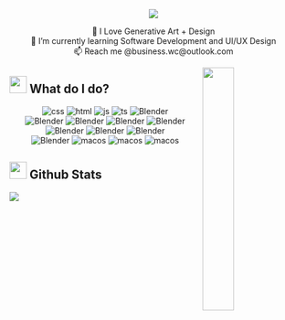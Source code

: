<p align="center">
  <a href="https://github.com/DenverCoder1/readme-typing-svg"><img src="https://readme-typing-svg.herokuapp.com?&pause=1000&color=06CF0A&lines=;Hello,+my+name+is+Will+:);I+Love+to+do+lots+of+things+💻;I'm+currently+a+student+in+Denver,+CO;Feel+free+to+contact+me+for+websites;&center=true&width=500&height=50"></a>
</p>
<p align="center">
   👀 I Love Generative Art + Design <br>
  🌱 I’m currently learning Software Development and UI/UX Design <br>
  📫 Reach me @business.wc@outlook.com <br> <p>
  
<p> <img align="right" src="https://github.com/Uncodedwolf/Uncodedwolf/blob/Uncodedwolf-patch-1/giphy.gif" width="33%"/></p>
  
## <img src="https://media1.giphy.com/media/Q8PQ1KuarrYucCMVTJ/giphy.gif?cid=ecf05e47odgm8bs8cmb8cf1ijmfzqaeeu9fzmx6nbcv06ky2&rid=giphy.gif" width="30"> What do I do? </h2>
   
 <p align="center">
    <img alt="css" src="https://img.shields.io/badge/-CSS3-1572B6?style=for-the-badge&logo=CSS3" />
    <img alt="html" src="https://img.shields.io/badge/-HTML5-E34F26?style=for-the-badge&logo=HTML5&logoColor=whitesmoke" />
    <img alt="js" src="https://img.shields.io/badge/javascript-%23323330.svg?style=for-the-badge&logo=JavaScript&logoColor=whitesmoke" />
    <img alt="ts" src="https://img.shields.io/badge/typescript-%23007ACC.svg?style=for-the-badge&logo=typescript&logoColor=whitesmoke" />    
    <img alt="Blender" src="https://img.shields.io/badge/react-%2320232a.svg?style=for-the-badge&logo=react&logoColor=%2361DAFB" /> <br>
    <img alt="Blender" src="https://img.shields.io/badge/adobe%20suite-%23FF0000.svg?style=for-the-badge&logo=adobe&logoColor=white" />
    <img alt="Blender" src="https://img.shields.io/badge/illustrator-%23FF9A00.svg?style=for-the-badge&logo=adobe%20illustrator&logoColor=white" /> 
    <img alt="Blender" src="https://img.shields.io/badge/Premiere%20Pro-9999FF.svg?style=for-the-badge&logo=Adobe%20Premiere%20Pro&logoColor=white" />
    <img alt="Blender" src="https://img.shields.io/badge/After%20Effects-9999FF.svg?style=for-the-badge&logo=Adobe%20After%20Effects&logoColor=white" />
    <img alt="Blender" src="https://img.shields.io/badge/photoshop-%2331A8FF.svg?style=for-the-badge&logo=adobe%20photoshop&logoColor=white" />
    <img alt="Blender" src="https://img.shields.io/badge/Adobe%20InDesign-49021F?style=for-the-badge&logo=adobeindesign&logoColor=white" />
    <img alt="Blender" src="https://img.shields.io/badge/blender-%23F5792A.svg?style=for-the-badge&logo=blender&logoColor=white" /><br>
    <img alt="Blender" src="https://img.shields.io/badge/Linux-FCC624?style=for-the-badge&logo=linux&color=black" />
    <img alt="macos" src="https://img.shields.io/badge/mac%20os-000000?style=for-the-badge&logo=macos&logoColor=F0F0F0&color=black" />
    <img alt="macos" src="https://img.shields.io/badge/Windows-0078D6?style=for-the-badge&logo=windows&logoColor=white&color=black" />
    <img alt="macos" src="https://img.shields.io/badge/Kali-268BEE?style=for-the-badge&logo=kalilinux&logoColor=white&color=black" />
</p>

  ## <img src="https://media4.giphy.com/media/MIGbtLZoVjbl0bYbAd/giphy.gif?cid=ecf05e472t2h0i8d7dcjaoau9iqtchhr899hxmpxzzgc7lyw&rid=giphy.gif" width="30"> Github Stats

<div style="display: flex; flex-direction: row;">
 <img class="img" src="https://github-readme-stats.vercel.app/api?username=uncodedwolf&show_icons=true&theme=radical" />
<!---
Uncodedwolf/Uncodedwolf is a ✨ special ✨ repository because its `README.md` (this file) appears on your GitHub profile.
You can click the Preview link to take a look at your changes.
--->
